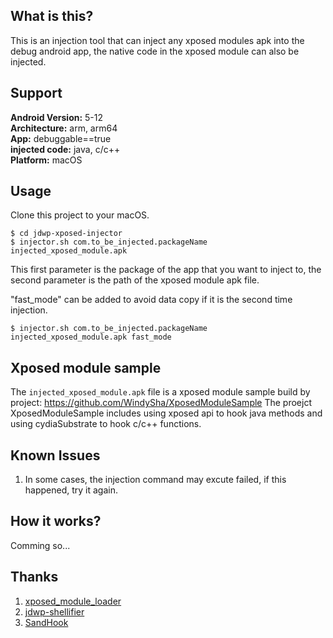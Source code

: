 ## What is this?
This is an injection tool that can inject any xposed modules apk into the debug android app, the native code in the xposed module can also be injected.
## Support
**Android Version:** 5-12  
**Architecture:** arm, arm64  
**App:** debuggable==true  
**injected code:** java, c/c++  
**Platform:** macOS
## Usage
Clone this project to your macOS.
```
$ cd jdwp-xposed-injector
$ injector.sh com.to_be_injected.packageName injected_xposed_module.apk
```
This first parameter is the package of the app that you want to inject to, the second parameter is the path of the xposed module apk file.

"fast_mode" can be added to avoid data copy if it is the second time injection.
```
$ injector.sh com.to_be_injected.packageName injected_xposed_module.apk fast_mode
```
## Xposed module sample
The `injected_xposed_module.apk` file is a xposed module sample build by project: https://github.com/WindySha/XposedModuleSample
The proejct XposedModuleSample includes using xposed api to hook java methods and using cydiaSubstrate to hook c/c++ functions.

## Known Issues
1. In some cases, the injection command may excute failed, if this happened, try it again.

## How it works?
Comming so...
## Thanks
1. [xposed_module_loader](https://github.com/WindySha/xposed_module_loader)
2. [jdwp-shellifier](https://github.com/IOActive/jdwp-shellifier)
3. [SandHook](https://github.com/asLody/SandHook)
